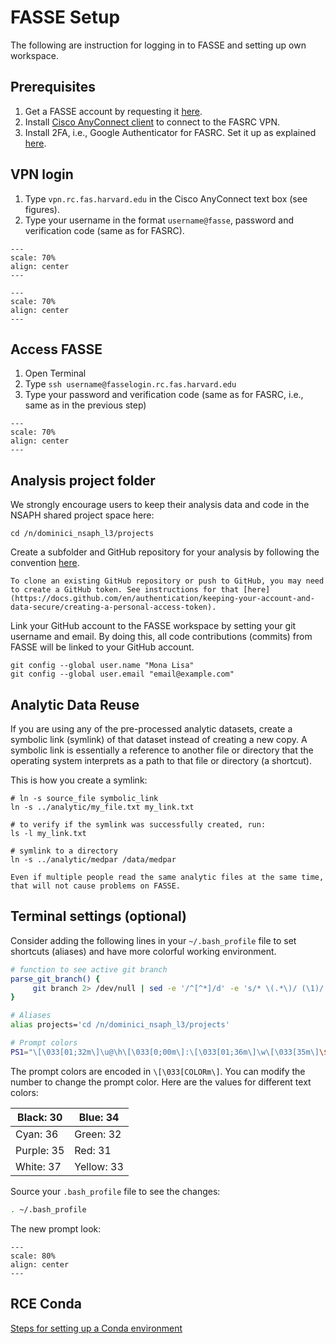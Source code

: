 # FASSE Setup

The following are instruction for logging in to FASSE and setting up own workspace.

## Prerequisites 

1. Get a FASSE account by requesting it [here](https://docs.rc.fas.harvard.edu/kb/get-a-fasse-account-and-project-group/).
2. Install [Cisco AnyConnect client](https://vpn.rc.fas.harvard.edu/) to connect to the FASRC VPN. 
3. Install 2FA, i.e., Google Authenticator for FASRC. Set it up as explained [here](https://docs.rc.fas.harvard.edu/kb/openauth/).

## VPN login

1. Type `vpn.rc.fas.harvard.edu` in the Cisco AnyConnect text box (see figures).
2. Type your username in the format `username@fasse`, password and verification code (same as for FASRC).

```{figure} imgs/fasse_vpn.png
---
scale: 70%
align: center 
---
```

```{figure} imgs/fasse_form.png
---
scale: 70%
align: center 
---
```

## Access FASSE

1. Open Terminal
2. Type `ssh username@fasselogin.rc.fas.harvard.edu`
3. Type your password and verification code (same as for FASRC, i.e., same as in the previous step)

```{figure} imgs/fasse_ssh.png
---
scale: 70%
align: center 
---
```

## Analysis project folder 

We strongly encourage users to keep their analysis data and code in the NSAPH shared project space here:

```
cd /n/dominici_nsaph_l3/projects
``` 

Create a subfolder and GitHub repository for your analysis by following the convention [here](naming-convention).

```{note}
To clone an existing GitHub repository or push to GitHub, you may need to create a GitHub token. See instructions for that [here](https://docs.github.com/en/authentication/keeping-your-account-and-data-secure/creating-a-personal-access-token).
```

Link your GitHub account to the FASSE workspace by setting your git username and email. By doing this, all code contributions (commits) from FASSE will be linked to your GitHub account.

```
git config --global user.name "Mona Lisa"
git config --global user.email "email@example.com"
```

## Analytic Data Reuse

If you are using any of the pre-processed analytic datasets, create a symbolic link (symlink) of that dataset instead of creating a new copy. A symbolic link is essentially a reference to another file or directory that the operating system interprets as a path to that file or directory (a shortcut).

This is how you create a symlink:

```
# ln -s source_file symbolic_link
ln -s ../analytic/my_file.txt my_link.txt

# to verify if the symlink was successfully created, run:
ls -l my_link.txt

# symlink to a directory
ln -s ../analytic/medpar /data/medpar
```

```{note}
Even if multiple people read the same analytic files at the same time, that will not cause problems on FASSE.
```

## Terminal settings (optional)

Consider adding the following lines in your `~/.bash_profile` file to set shortcuts (aliases) and have more colorful working environment.

```sh
# function to see active git branch
parse_git_branch() {
     git branch 2> /dev/null | sed -e '/^[^*]/d' -e 's/* \(.*\)/ (\1)/'
}

# Aliases 
alias projects='cd /n/dominici_nsaph_l3/projects' 

# Prompt colors
PS1="\[\033[01;32m\]\u@\h\[\033[0;00m\]:\[\033[01;36m\]\w\[\033[35m\]\$(parse_git_branch)\[\033[00m\] $ "
```

The prompt colors are encoded in `\[\033[COLORm\]`. You can modify the number to change the prompt color. Here are the values for different text colors:

| Black: 30 | Blue: 34 |
| --------- | -------- |
| Cyan: 36 | Green: 32 |
| Purple: 35 | Red: 31 |
| White: 37 | Yellow: 33 |

Source your `.bash_profile` file to see the changes:

```sh
. ~/.bash_profile
```
The new prompt look:

```{figure} imgs/fasse_cmd.png
---
scale: 80%
align: center 
---
```

## RCE Conda

[Steps for setting up a Conda environment](https://github.com/NSAPH/CausalGPS-test/blob/main/Analyses/scaling_synthetic_rce_1/scaling_synthetic_rce.md#steps-for-setting-up-environment)
